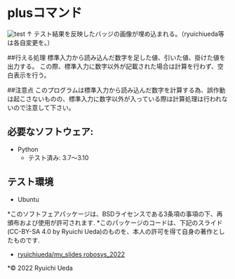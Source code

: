 # plusコマンド
![test](https://github.com/ryuichiueda/robosys2022/actions/workflows/test.yml/badge.svg)
↑ テスト結果を反映したバッジの画像が埋め込まれる。（ryuichiueda等は各自変更を。）

##行える処理
標準入力から読み込んだ数字を足した値、引いた値、掛けた値を出力する。
この際、標準入力に数字以外が記載された場合は計算を行わず、空白表示を行う。

##注意点
このプログラムは標準入力から読み込んだ数字を計算する為、誤作動は起こさないものの、標準入力に数字以外が入っている際は計算処理は行われないので注意して下さい。
## 必要なソフトウェア:
* Python
  * テスト済み: 3.7〜3.10

## テスト環境
* Ubuntu

*このソフトフェアパッケージは、BSDライセンスである3条項の事項の下、再頒布および使用が許可されます.
*このパッケージのコードは、下記のスライド(CC-BY-SA 4.0 by Ryuichi Ueda)のものを、本人の許可を得て自身の著作としたものです.
* [ryuichiueda/my_slides robosys_2022](https://github.com/ryuichiueda/my_slides/tree/master/robosys_2022)

*© 2022 Ryuichi Ueda
